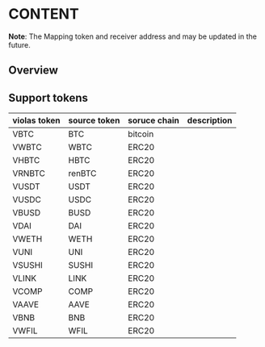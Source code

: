 # CONTENT

**Note**: The Mapping token and receiver address and may be updated in the future.

## Overview


## Support tokens

violas token | source token | soruce chain | description
---|---|---|---
VBTC    | BTC   | bitcoin   |
VWBTC   | WBTC  | ERC20     |
VHBTC   | HBTC  | ERC20     |
VRNBTC  | renBTC| ERC20     |
VUSDT   | USDT  | ERC20     |
VUSDC   | USDC  | ERC20     |
VBUSD   | BUSD  | ERC20     |
VDAI    | DAI   | ERC20     |
VWETH   | WETH  | ERC20     |
VUNI    | UNI   | ERC20     |
VSUSHI  | SUSHI | ERC20     |
VLINK   | LINK  | ERC20     |
VCOMP   | COMP  | ERC20     |
VAAVE   | AAVE  | ERC20     |
VBNB    | BNB   | ERC20     |
VWFIL   | WFIL  | ERC20     |


